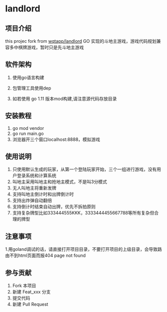 # landlord

## 项目介绍

this projec fork from [wqtapp/landlord](https://www.github.com/wqtapp/landlord)
GO 实现的斗地主游戏，游戏代码规划兼容多中棋牌游戏，暂时只是先斗地主游戏

## 软件架构

1. 使用go语言构建
2. 包管理工具使用dep

3. 如若使用 go 1.11 版本mod构建,请注意源代码存放目录

## 安装教程

1. go mod vendor
2. go run main.go
3. 浏览器开三个窗口localhost:8888，模拟游戏

## 使用说明

1. 只使用默认生成的玩家，从第一个登陆玩家开始，三个一组进行游戏，没有用户登录系统和计算系统
2. 叫地主采用叫地主和抢地主模式，不是叫3分模式
3. 无人叫地主将重新发牌
4. 支持叫地主倒计时和出牌倒计时
5. 支持出炸弹自动翻倍
6. 支持倒计时结束自动出牌，优先不拆拍原则
7. 支持复杂牌型比如333444555KKK，3333444455667788等所有复杂但合理的牌型

## 注意事项

1.用goland调试的话，请直接打开项目目录，不要打开项目的上级目录，会导致路由不到html页面而报404 page not found

## 参与贡献

1. Fork 本项目
2. 新建 Feat_xxx 分支
3. 提交代码
4. 新建 Pull Request
